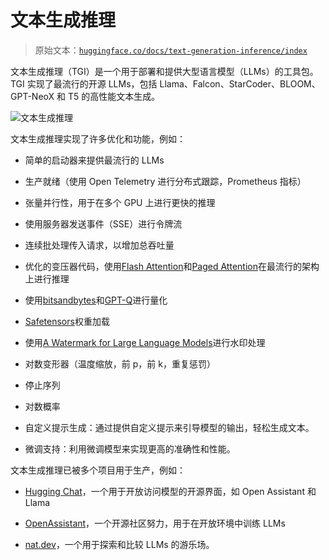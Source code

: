 # 文本生成推理

> 原始文本：[`huggingface.co/docs/text-generation-inference/index`](https://huggingface.co/docs/text-generation-inference/index)

文本生成推理（TGI）是一个用于部署和提供大型语言模型（LLMs）的工具包。TGI 实现了最流行的开源 LLMs，包括 Llama、Falcon、StarCoder、BLOOM、GPT-NeoX 和 T5 的高性能文本生成。

![文本生成推理](img/d35ba6d3307e9474f5d05c1c873c7b52.png)

文本生成推理实现了许多优化和功能，例如：

+   简单的启动器来提供最流行的 LLMs

+   生产就绪（使用 Open Telemetry 进行分布式跟踪，Prometheus 指标）

+   张量并行性，用于在多个 GPU 上进行更快的推理

+   使用服务器发送事件（SSE）进行令牌流

+   连续批处理传入请求，以增加总吞吐量

+   优化的变压器代码，使用[Flash Attention](https://github.com/HazyResearch/flash-attention)和[Paged Attention](https://github.com/vllm-project/vllm)在最流行的架构上进行推理

+   使用[bitsandbytes](https://github.com/TimDettmers/bitsandbytes)和[GPT-Q](https://arxiv.org/abs/2210.17323)进行量化

+   [Safetensors](https://github.com/huggingface/safetensors)权重加载

+   使用[A Watermark for Large Language Models](https://arxiv.org/abs/2301.10226)进行水印处理

+   对数变形器（温度缩放，前 p，前 k，重复惩罚）

+   停止序列

+   对数概率

+   自定义提示生成：通过提供自定义提示来引导模型的输出，轻松生成文本。

+   微调支持：利用微调模型来实现更高的准确性和性能。

文本生成推理已被多个项目用于生产，例如：

+   [Hugging Chat](https://github.com/huggingface/chat-ui)，一个用于开放访问模型的开源界面，如 Open Assistant 和 Llama

+   [OpenAssistant](https://open-assistant.io/)，一个开源社区努力，用于在开放环境中训练 LLMs

+   [nat.dev](http://nat.dev/)，一个用于探索和比较 LLMs 的游乐场。
